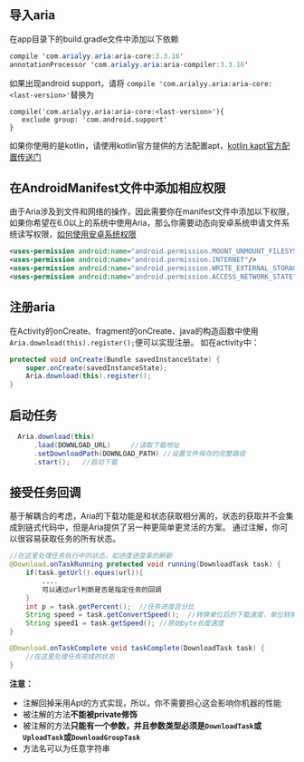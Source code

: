 
## 导入aria
在app目录下的build.gradle文件中添加以下依赖
```java
compile 'com.arialyy.aria:aria-core:3.3.16'
annotationProcessor 'com.arialyy.aria:aria-compiler:3.3.16'
```
如果出现android support，请将 `compile 'com.arialyy.aria:aria-core:<last-version>'`替换为
```
compile('com.arialyy.aria:aria-core:<last-version>'){
   exclude group: 'com.android.support'
}
```
如果你使用的是kotlin，请使用kotlin官方提供的方法配置apt，[kotlin kapt官方配置传送门](https://www.kotlincn.net/docs/reference/kapt.html)

## 在AndroidManifest文件中添加相应权限
由于Aria涉及到文件和网络的操作，因此需要你在manifest文件中添加以下权限，如果你希望在6.0以上的系统中使用Aria，那么你需要动态向安卓系统申请文件系统读写权限，[如何使用安卓系统权限](https://developer.android.com/training/permissions/index.html?hl=zh-cn)
```xml
<uses-permission android:name="android.permission.MOUNT_UNMOUNT_FILESYSTEMS"/>
<uses-permission android:name="android.permission.INTERNET"/>
<uses-permission android:name="android.permission.WRITE_EXTERNAL_STORAGE"/>
<uses-permission android:name="android.permission.ACCESS_NETWORK_STATE"/>
```

## 注册aria
在Activity的onCreate、fragment的onCreate、java的构造函数中使用`Aria.download(this).register();`便可以实现注册。
如在activity中：
```java
protected void onCreate(Bundle savedInstanceState) {
    super.onCreate(savedInstanceState);
    Aria.download(this).register();
}
```

## 启动任务
```java
  Aria.download(this)
      .load(DOWNLOAD_URL)     //读取下载地址
      .setDownloadPath(DOWNLOAD_PATH) //设置文件保存的完整路径
      .start();   //启动下载
```

## 接受任务回调
基于解耦合的考虑，Aria的下载功能是和状态获取相分离的，状态的获取并不会集成到链式代码中，但是Aria提供了另一种更简单更灵活的方案。
通过注解，你可以很容易获取任务的所有状态。
```java
//在这里处理任务执行中的状态，如进度进度条的刷新
@Download.onTaskRunning protected void running(DownloadTask task) {
    if(task.getUrl().eques(url)){
        ....
        可以通过url判断是否是指定任务的回调
    }
    int p = task.getPercent();  //任务进度百分比
    String speed = task.getConvertSpeed();  //转换单位后的下载速度，单位转换需要在配置文件中打开
    String speed1 = task.getSpeed(); //原始byte长度速度
}

@Download.onTaskComplete void taskComplete(DownloadTask task) {
    //在这里处理任务完成的状态
}
```

 **注意：**
 - 注解回掉采用Apt的方式实现，所以，你不需要担心这会影响你机器的性能
 - 被注解的方法**不能被private修饰**
 - 被注解的方法**只能有一个参数，并且参数类型必须是`DownloadTask`或`UploadTask`或`DownloadGroupTask`**
 - 方法名可以为任意字符串

